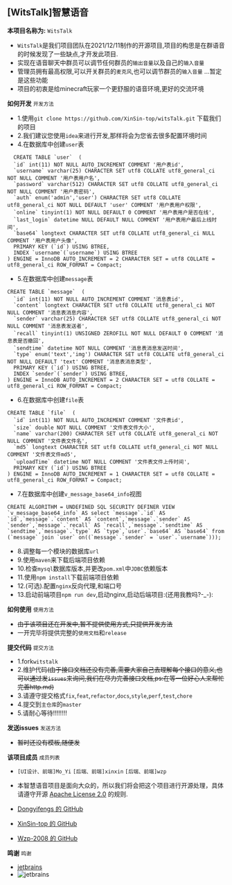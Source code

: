 ## [WitsTalk]智慧语音
**本项目名称为:** `WitsTalk`
- `WitsTalk`是我们项目团队在2021/12/11制作的开源项目,项目的构思是在群语音的时候发现了一些缺点,才开发此项目.
- 实现在语音聊天中群员可以调节任何群员的`输出音量`以及自己的`输入音量`
- 管理员拥有最高权限,可以开关群员的`麦克风`,也可以调节群员的`输入音量` ...暂定是这些功能
- 项目的初衷是给minecraft玩家一个更舒服的语音环境,更好的交流环境

**如何开发** `开发方法`
- 1.使用`git clone https://github.com/XinSin-top/witsTalk.git` 下载我们的项目
- 2.我们建议您使用`idea`来进行开发,那样将会为您省去很多配置环境时间
- 4.在数据库中创建`user`表
``` mysql
  CREATE TABLE `user`  (
  `id` int(11) NOT NULL AUTO_INCREMENT COMMENT '用户表id',
  `username` varchar(25) CHARACTER SET utf8 COLLATE utf8_general_ci NOT NULL COMMENT '用户表用户名',
  `password` varchar(512) CHARACTER SET utf8 COLLATE utf8_general_ci NOT NULL COMMENT '用户表密码',
  `auth` enum('admin','user') CHARACTER SET utf8 COLLATE utf8_general_ci NOT NULL DEFAULT 'user' COMMENT '用户表用户权限',
  `online` tinyint(1) NOT NULL DEFAULT 0 COMMENT '用户表用户是否在线',
  `last_login` datetime NULL DEFAULT NULL COMMENT '用户表用户最后上线时间',
  `base64` longtext CHARACTER SET utf8 COLLATE utf8_general_ci NULL COMMENT '用户表用户头像',
  PRIMARY KEY (`id`) USING BTREE,
  INDEX `username`(`username`) USING BTREE
) ENGINE = InnoDB AUTO_INCREMENT = 2 CHARACTER SET = utf8 COLLATE = utf8_general_ci ROW_FORMAT = Compact;
```
- 5.在数据库中创建`message`表
``` mysql
CREATE TABLE `message`  (
  `id` int(11) NOT NULL AUTO_INCREMENT COMMENT '消息表id',
  `content` longtext CHARACTER SET utf8 COLLATE utf8_general_ci NOT NULL COMMENT '消息表消息内容',
  `sender` varchar(25) CHARACTER SET utf8 COLLATE utf8_general_ci NOT NULL COMMENT '消息表发送者',
  `recall` tinyint(1) UNSIGNED ZEROFILL NOT NULL DEFAULT 0 COMMENT '消息表是否撤回',
  `sendtime` datetime NOT NULL COMMENT '消息表消息发送时间',
  `type` enum('text','img') CHARACTER SET utf8 COLLATE utf8_general_ci NOT NULL DEFAULT 'text' COMMENT '消息表消息类型',
  PRIMARY KEY (`id`) USING BTREE,
  INDEX `sender`(`sender`) USING BTREE,
) ENGINE = InnoDB AUTO_INCREMENT = 2 CHARACTER SET = utf8 COLLATE = utf8_general_ci ROW_FORMAT = Compact;
```
- 6.在数据库中创建`file`表
``` mysql
CREATE TABLE `file`  (
  `id` int(11) NOT NULL AUTO_INCREMENT COMMENT '文件表id',
  `size` double NOT NULL COMMENT '文件表文件大小',
  `name` varchar(200) CHARACTER SET utf8 COLLATE utf8_general_ci NOT NULL COMMENT '文件表文件名',
  `md5` longtext CHARACTER SET utf8 COLLATE utf8_general_ci NOT NULL COMMENT '文件表文件md5',
  `uploadTime` datetime NOT NULL COMMENT '文件表文件上传时间',
  PRIMARY KEY (`id`) USING BTREE
) ENGINE = InnoDB AUTO_INCREMENT = 1 CHARACTER SET = utf8 COLLATE = utf8_general_ci ROW_FORMAT = Compact;
```
- 7.在数据库中创建`v_message_base64_info`视图
``` mysql
CREATE ALGORITHM = UNDEFINED SQL SECURITY DEFINER VIEW `v_message_base64_info` AS select `message`.`id` AS `id`,`message`.`content` AS `content`,`message`.`sender` AS `sender`,`message`.`recall` AS `recall`,`message`.`sendtime` AS `sendtime`,`message`.`type` AS `type`,`user`.`base64` AS `base64` from (`message` join `user` on((`message`.`sender` = `user`.`username`)));
```
- 8.调整每一个模块的数据库`url`
- 9.使用`maven`来下载后端项目依赖
- 10.检查`mysql`数据库版本,并更改`pom.xml`中`JDBC`依赖版本
- 11.使用`npm install`下载前端项目依赖
- 12.(可选).配置`nginx`反向代理,和端口号
- 13.启动前端项目`npm run dev`,启动nginx,启动后端项目:(还用我教吗?-_-):

**如何使用** `使用方法`
- ~~由于该项目还在开发中,暂不提供使用方式,只提供开发方法~~
- 一开完毕将提供完整的`使用文档`和`release`

**提交代码** `提交方法`
- 1.fork`witstalk`
- 2.维护代码~~(由于接口文档还没有完善,需要大家自己去理解每个接口的意义,也可以通过发`issues`来询问,我们在尽力完善接口文档,ps:在等一位好心人来帮忙完善http.md)~~
- 3.请遵守提交格式`fix`,`feat`,`refactor`,`docs`,`style`,`perf`,`test`,`chore`
- 4.提交到`主仓库`的`master`
- 5.请耐心等待!!!!!!!!

**发送issues** `发送方法`
- ~~暂时还没有模板,随便发~~


**该项目成员** `成员列表`
- `[UI设计、前端]Mo_Yi`  `[后端、前端]xinxin`  `[后端、前端]wzp`

- 本智慧语音项目是面向大众的，所以我们将会把这个项目进行开源处理，具体请遵守开源 [Apache License 2.0](https://github.com/XinSin-top/witsTalk/blob/main/LICENSE) 的规则.

- [Dongyifengs 的 GitHub](https://github.com/Dongyifengs)
- [XinSin-top 的 GitHub](https://github.com/XinSin-top)
- [Wzp-2008 的 GitHub](https://github.com/Wzp-2008)

**鸣谢** `鸣谢`
- [jetbrains](https://www.jetbrains.com)
- ![jetbrains](https://resources.jetbrains.com/storage/products/company/brand/logos/jb_beam.png?_gl=1*avq98w*_ga*NjQ5OTM0MzUxLjE2NDY1NTIyMzQ.*_ga_V0XZL7QHEB*MTY0Njk2NjY2Mi4zLjAuMTY0Njk2NjY2Mi4w)
